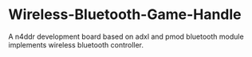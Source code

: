 # Wireless-Bluetooth-Game-Handle  
A n4ddr development board based on adxl and pmod bluetooth module implements wireless bluetooth controller.
